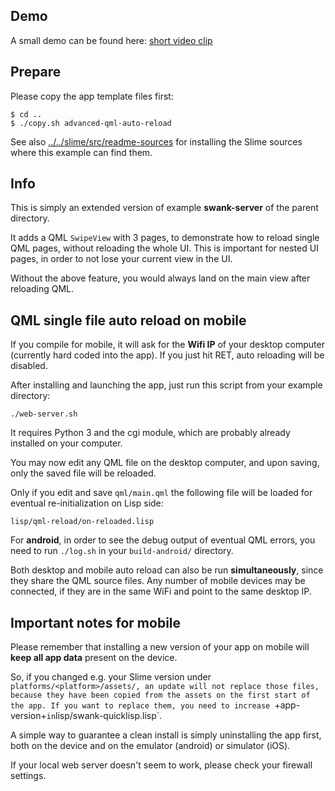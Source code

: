 
Demo
----

A small demo can be found here: [short video clip](http://cl-repl.org/lqml.htm)



Prepare
-------

Please copy the app template files first:
```
$ cd ..
$ ./copy.sh advanced-qml-auto-reload
```

See also [../../slime/src/readme-sources](../../slime/src/readme-sources.md) for
installing the Slime sources where this example can find them.



Info
----

This is simply an extended version of example **swank-server** of the parent
directory.

It adds a QML `SwipeView` with 3 pages, to demonstrate how to reload single
QML pages, without reloading the whole UI. This is important for nested UI
pages, in order to not lose your current view in the UI.

Without the above feature, you would always land on the main view after
reloading QML.



QML single file auto reload on mobile
-------------------------------------

If you compile for mobile, it will ask for the **Wifi IP** of your desktop
computer (currently hard coded into the app). If you just hit RET, auto
reloading will be disabled.

After installing and launching the app, just run this script from your example
directory:
```
./web-server.sh
```
It requires Python 3 and the cgi module, which are probably already installed
on your computer.

You may now edit any QML file on the desktop computer, and upon saving, only
the saved file will be reloaded.

Only if you edit and save `qml/main.qml` the following file will be loaded for
eventual re-initialization on Lisp side:
```
lisp/qml-reload/on-reloaded.lisp
```
For **android**, in order to see the debug output of eventual QML errors, you
need to run `./log.sh` in your `build-android/` directory.

Both desktop and mobile auto reload can also be run **simultaneously**, since
they share the QML source files. Any number of mobile devices may be connected,
if they are in the same WiFi and point to the same desktop IP.


Important notes for mobile
--------------------------

Please remember that installing a new version of your app on mobile will
**keep all app data** present on the device.

So, if you changed e.g. your Slime version under `platforms/<platform>/assets/,
an update will not replace those files, because they have been copied from the
assets on the first start of the app. If you want to replace them, you need to
increase `+app-version+` in `lisp/swank-quicklisp.lisp`.

A simple way to guarantee a clean install is simply uninstalling the app first,
both on the device and on the emulator (android) or simulator (iOS).

If your local web server doesn't seem to work, please check your firewall
settings.
